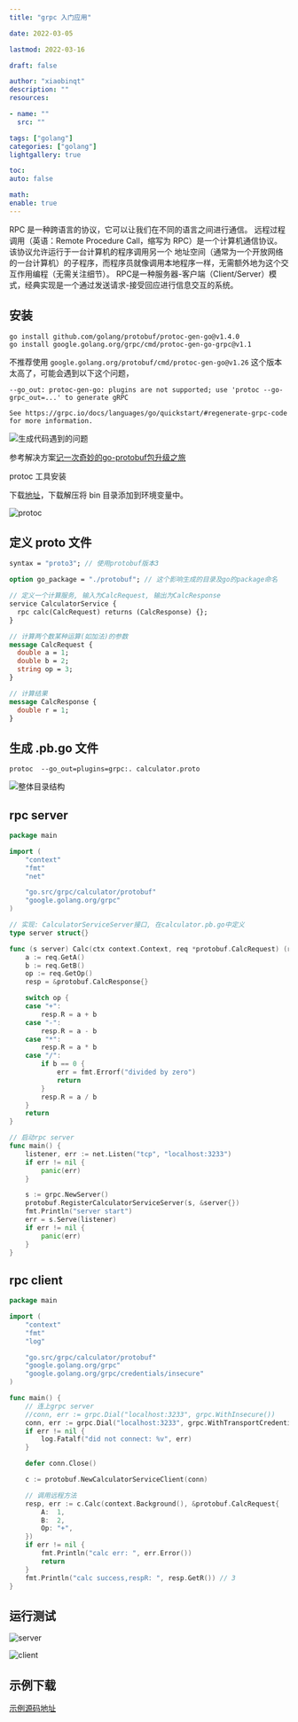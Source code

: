 ```yaml
---
title: "grpc 入门应用"

date: 2022-03-05

lastmod: 2022-03-16

draft: false

author: "xiaobinqt"
description: ""
resources:

- name: ""
  src: ""

tags: ["golang"]
categories: ["golang"]
lightgallery: true

toc:
auto: false

math:
enable: true
---
```



RPC 是一种跨语言的协议，它可以让我们在不同的语言之间进行通信。 远程过程调用（英语：Remote Procedure Call，缩写为 RPC）是一个计算机通信协议。该协议允许运行于一台计算机的程序调用另一个
地址空间（通常为一个开放网络的一台计算机）的子程序，而程序员就像调用本地程序一样，无需额外地为这个交互作用编程（无需关注细节）。
RPC是一种服务器-客户端（Client/Server）模式，经典实现是一个通过发送请求-接受回应进行信息交互的系统。

## 安装

```shell 
go install github.com/golang/protobuf/protoc-gen-go@v1.4.0
go install google.golang.org/grpc/cmd/protoc-gen-go-grpc@v1.1
```

不推荐使用 `google.golang.org/protobuf/cmd/protoc-gen-go@v1.26` 这个版本太高了，可能会遇到以下这个问题，

```shell
--go_out: protoc-gen-go: plugins are not supported; use 'protoc --go-grpc_out=...' to generate gRPC

See https://grpc.io/docs/languages/go/quickstart/#regenerate-grpc-code for more information.
```

![生成代码遇到的问题](https://cdn.xiaobinqt.cn/xiaobinqt.io/20220311/46740c77e070406d9f7611dfa146eb51.png?imageView2/0/interlace/1/q/50|imageslim " ")

参考解决方案[记一次奇妙的go-protobuf包升级之旅](https://zhuanlan.zhihu.com/p/133253979)

protoc 工具安装

下载[地址](https://github.com/protocolbuffers/protobuf/tags)，下载解压将 bin 目录添加到环境变量中。

![protoc](https://cdn.xiaobinqt.cn/xiaobinqt.io/20220311/b0f2aa7f2c4e452a90f99c9b6aeba00c.png?imageView2/0/interlace/1/q/50|imageslim " ")

## 定义 proto 文件

```proto
syntax = "proto3"; // 使用protobuf版本3

option go_package = "./protobuf"; // 这个影响生成的目录及go的package命名

// 定义一个计算服务, 输入为CalcRequest, 输出为CalcResponse
service CalculatorService {
  rpc calc(CalcRequest) returns (CalcResponse) {};
}

// 计算两个数某种运算(如加法)的参数
message CalcRequest {
  double a = 1;
  double b = 2;
  string op = 3;
}

// 计算结果
message CalcResponse {
  double r = 1;
}

```

## 生成 .pb.go 文件

```shell
protoc  --go_out=plugins=grpc:. calculator.proto
```

![整体目录结构](https://cdn.xiaobinqt.cn/xiaobinqt.io/20220314/38302da622eb4c55a9056ed69d9807c6.png?imageView2/0/interlace/1/q/50|imageslim "  ")

## rpc server

```go
package main

import (
	"context"
	"fmt"
	"net"

	"go.src/grpc/calculator/protobuf"
	"google.golang.org/grpc"
)

// 实现: CalculatorServiceServer接口, 在calculator.pb.go中定义
type server struct{}

func (s server) Calc(ctx context.Context, req *protobuf.CalcRequest) (resp *protobuf.CalcResponse, err error) {
	a := req.GetA()
	b := req.GetB()
	op := req.GetOp()
	resp = &protobuf.CalcResponse{}

	switch op {
	case "+":
		resp.R = a + b
	case "-":
		resp.R = a - b
	case "*":
		resp.R = a * b
	case "/":
		if b == 0 {
			err = fmt.Errorf("divided by zero")
			return
		}
		resp.R = a / b
	}
	return
}

// 启动rpc server
func main() {
	listener, err := net.Listen("tcp", "localhost:3233")
	if err != nil {
		panic(err)
	}

	s := grpc.NewServer()
	protobuf.RegisterCalculatorServiceServer(s, &server{})
	fmt.Println("server start")
	err = s.Serve(listener)
	if err != nil {
		panic(err)
	}
}

```

## rpc client

```go
package main

import (
	"context"
	"fmt"
	"log"

	"go.src/grpc/calculator/protobuf"
	"google.golang.org/grpc"
	"google.golang.org/grpc/credentials/insecure"
)

func main() {
	// 连上grpc server
	//conn, err := grpc.Dial("localhost:3233", grpc.WithInsecure())
	conn, err := grpc.Dial("localhost:3233", grpc.WithTransportCredentials(insecure.NewCredentials()))
	if err != nil {
		log.Fatalf("did not connect: %v", err)
	}

	defer conn.Close()

	c := protobuf.NewCalculatorServiceClient(conn)

	// 调用远程方法
	resp, err := c.Calc(context.Background(), &protobuf.CalcRequest{
		A:  1,
		B:  2,
		Op: "+",
	})
	if err != nil {
		fmt.Println("calc err: ", err.Error())
		return
	}
	fmt.Println("calc success,respR: ", resp.GetR()) // 3
}

```

## 运行测试

![server](https://cdn.xiaobinqt.cn/xiaobinqt.io/20220314/49db64ec83ab42abad90a0fab35e393c.png?imageView2/0/interlace/1/q/50|imageslim "server")

![client](https://cdn.xiaobinqt.cn/xiaobinqt.io/20220314/b9f69f2cd62d4eb4abfa2aa449fa772d.png?imageView2/0/interlace/1/q/50|imageslim "client")

## 示例下载

[示例源码地址](https://github.com/xiaobinqt/go.src/tree/master/grpc/calculator)
